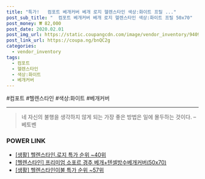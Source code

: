 ```yaml
--- 
title: "특가!   컴포트 베개커버 베개 로지 헬렌스타인 색상:화이트 프릴 ..." 
post_sub_title: "  컴포트 베개커버 베개 로지 헬렌스타인 색상:화이트 프릴 50x70" 
post_money: ₩ 82,000 
post_date: 2020.02.01 
post_img_url: https://static.coupangcdn.com/image/vendor_inventory/9409/f6206536e3d5403f9f72db7f242ffd458bdf2d822fc6f1c08f2687e532ee.jpg 
post_link_url: https://coupa.ng/bnQC2g 
categories: 
  - vendor_inventory 
tags: 
  - 컴포트 
  - 헬렌스타인 
  - 색상:화이트 
  - 베개커버 
--- 
```

  #컴포트 #헬렌스타인 #색상:화이트 #베개커버 
<hr> 

> 네 자신의 불행을 생각하지 않게 되는 가장 좋은 방법은 일에 몰두하는 것이다. – 베토벤 


### POWER LINK

* <a href="https://blog.naver.com/sakai111/221792087772" target="_blank"> [생활] 헬렌스타인.로지 특가 순위 ~40위</a>
* <a href="https://blog.naver.com/santokki14/221787845817" target="_blank">[헬렌스타인] 프리미엄 소포르 경추 베개+텐셀방수베개커버(50x70)</a>
* <a href="https://blog.naver.com/sakai111/221789587065" target="_blank"> [생활] 헬렌스타인이불 특가 순위 ~57위</a>
